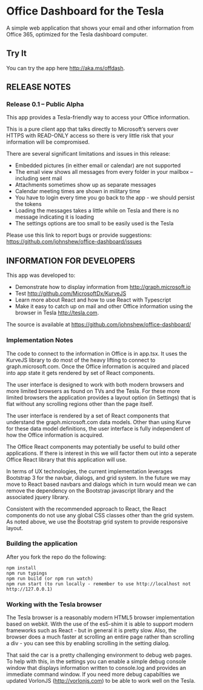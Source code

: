 # Office Dashboard for the Tesla

A simple web application that shows your email and other information from Office 365, optimized for the Tesla dashboard computer.

## Try It	

You can try the app here http://aka.ms/offdash.

## RELEASE NOTES

### Release 0.1 – Public Alpha
 
This app provides a Tesla-friendly way to access your Office information.
 
This is a pure client app that talks directly to Microsoft’s servers over HTTPS with READ-ONLY access so there is very little risk that your information will be compromised.
 
There are several significant limitations and issues in this release:

* Embedded pictures (in either email or calendar) are not supported
* The email view shows all messages from every folder in your mailbox – including sent mail
* Attachments sometimes show up as separate messages
* Calendar meeting times are shown in military time
* You have to login every time you go back to the app - we should persist the tokens
* Loading the messages takes a little while on Tesla and there is no message indicating it is loading
* The settings options are too small to be easily used is the Tesla

Please use this link to report bugs or provide suggestions: https://github.com/johnshew/office-dashboard/issues

## INFORMATION FOR DEVELOPERS

This app was developed to: 
* Demonstrate how to display information from http://graph.microsoft.io
* Test http://github.com/MicrosoftDx/KurveJS
* Learn more about React and how to use React with Typescript 
* Make it easy to catch up on mail and other Office information using the browser in Tesla http://tesla.com. 

The source is available at https://github.com/johnshew/office-dashboard/

### Implementation Notes

The code to connect to the information in Office is in app.tsx. It uses the KurveJS library to do most of the heavy lifting to connect to graph.microsoft.com. 
Once the Office information is acquired and placed into app state it gets rendered by set of React components.
    
The user interface is designed to work with both modern browsers and more limited browsers as found on TVs and the Tesla. For these more limited browsers the application provides a layout option (in Settings) that is flat without any scrolling regions other than the page itself. 

The user interface is rendered by a set of React components that understand the graph.microsoft.com data models. Other than using Kurve for these data model definitions, the user interface is fully independent of how the Office information is acquired.  

The Office React components may potentially be useful to build other applications. If there is interest in this we will factor them out into a seperate Office React library that this application will use.

In terms of UX technologies, the current implementation leverages Bootstrap 3 for the navbar, dialogs, and grid system. In the future we may move to React based navbars and dialogs which in turn would mean we can remove the dependency on the Bootstrap javascript library and the associated jquery library.   

Consistent with the recommended approach to React, the React components do not use any global CSS classes other than the grid system. As noted above, we use the Bootstrap grid system to provide responsive layout. 

### Building the application

After you fork the repo do the following:

    npm install
    npm run typings
    npm run build (or npm run watch)
    npm run start (to run locally - remember to use http://localhost not http://127.0.0.1)
 
### Working with the Tesla browser

The Tesla browser is a reasonably modern HTML5 browser implementation based on webkit. With the use of the es5-shim it is able to support modern frameworks such as React - but in general it is pretty slow.  Also, the browser does a much faster at scrolling an entire page rather than scrolling a div - you can see this by enabling scrolling in the setting dialog. 

That said the car is a pretty challenging environment to debug web pages. To help with this, in the settings you can enable a simple debug console window that displays information written to console.log and provides an immediate command window.  If you need more debug capabilties we updated VorlonJS (http://vorlonjs.com) to be able to work well on the Tesla.
